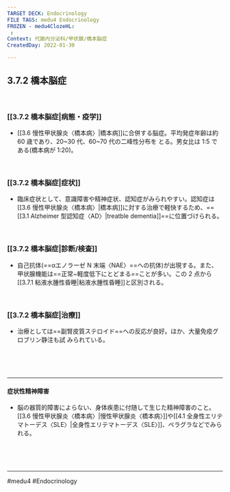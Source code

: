```yaml
---
TARGET DECK: Endocrinology
FILE TAGS: medu4 Endocrinology
FROZEN - medu4ClozeHL:
 : 
Context: 代謝内分泌科/甲状腺/橋本脳症
CreatedDay: 2022-01-30

---
```


## 3.7.2 橋本脳症

<br>

### [[3.7.2 橋本脳症|病態・疫学]]
* [[3.6 慢性甲状腺炎〈橋本病〉|橋本病]]に合併する脳症。平均発症年齢は約 60 歳であり、20~30 代、60~70 代の二峰性分布を とる。男女比は 1:5 である(橋本病が 1:20)。

<br>

### [[3.7.2 橋本脳症|症状]]
* 臨床症状として、意識障害や精神症状、認知症がみられやすい。認知症は[[3.6 慢性甲状腺炎〈橋本病〉|橋本病]]に対する治療で軽快するため、==[[3.1 Alzheimer 型認知症〈AD〉|treatble dementia]]==に位置づけられる。
<!--ID: 1643709295946-->



<br>

### [[3.7.2 橋本脳症|診断/検査]]
* 自己抗体(==αエノラーゼ N 末端〈NAE〉==への抗体)が出現する。また、甲状腺機能は==正常~軽度低下にとどまる==ことが多い。この 2 点から[[3.7.1 粘液水腫性昏睡|粘液水腫性昏睡]]と区別される。
<!--ID: 1643709295952-->


<br>

### [[3.7.2 橋本脳症|治療]]
* 治療としては==副腎皮質ステロイド==への反応が良好。ほか、大量免疫グロブリン静注も試 みられている。
<!--ID: 1643709295959-->


<br><br><br>

---


#### 症状性精神障害
* 脳の器質的障害によらない、身体疾患に付随して生じた精神障害のこと。[[3.6 慢性甲状腺炎〈橋本病〉|慢性甲状腺炎〈橋本病〉]]や[[4.1 全身性エリテマトーデス〈SLE〉|全身性エリテマトーデス〈SLE〉]]、ペラグラなどでみられる。
 
<br><br><br>

---
#medu4 #Endocrinology 